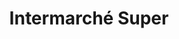 ---
title: "Intermarché Super"
url: /sancoins/intermarche-super-route-de-saint-pierre-le-moutier/
shop: Gasflaschen
---